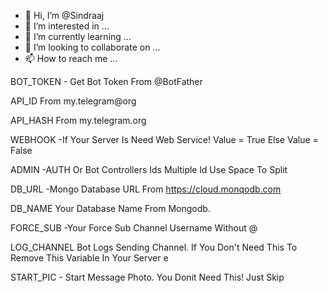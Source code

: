 - 👋 Hi, I’m @Sindraaj
- 👀 I’m interested in ...
- 🌱 I’m currently learning ...
- 💞️ I’m looking to collaborate on ...
- 📫 How to reach me ...

<!---
Sindraaj/Sindraaj is a ✨ special ✨ repository because its `README.md` (this file) appears on your GitHub profile.
You can click the Preview link to take a look at your changes.
--->
BOT_TOKEN - Get Bot Token From @BotFather 

API_ID From my.telegram@org 

API_HASH From my.telegram.org 

WEBHOOK -If Your Server Is Need Web Service! Value = True Else Value = 
False 

ADMIN -AUTH Or Bot Controllers Ids Multiple ld Use Space To Split 

DB_URL -Mongo Database URL From https://cloud.monqodb.com 

DB_NAME Your Database Name From Mongodb. 

FORCE_SUB -Your Force Sub Channel Username Without @ 

LOG_CHANNEL Bot Logs Sending Channel. If You Don't Need This To Remove 
This Variable In Your Server e 

START_PIC - Start Message Photo. You Donit Need This! Just Skip
